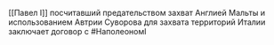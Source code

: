 [[Павел I]] посчитавший предательством захват Англией Мальты и использованием Автрии Суворова для захвата территорий Италии заключает договор с #НаполеономI